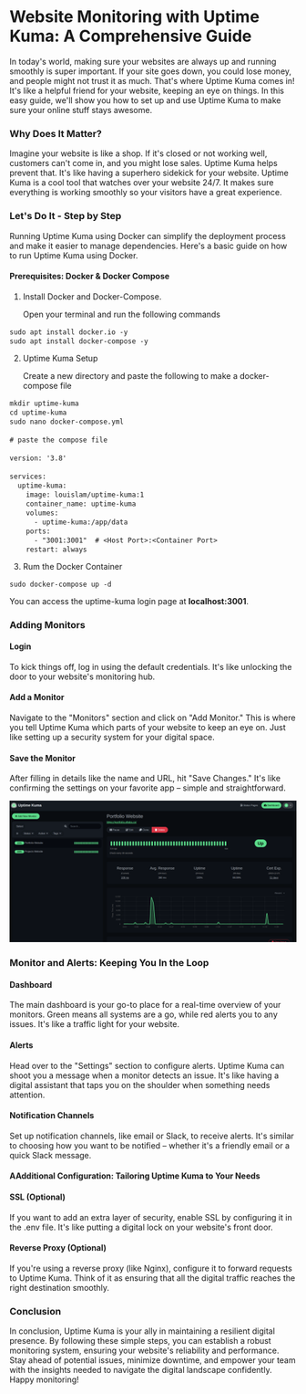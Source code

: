 # Website Monitoring with Uptime Kuma: A Comprehensive Guide

In today's world, making sure your websites are always up and running smoothly is super important. If your site goes down, you could lose money, and people might not trust it as much. That's where Uptime Kuma comes in! It's like a helpful friend for your website, keeping an eye on things. In this easy guide, we'll show you how to set up and use Uptime Kuma to make sure your online stuff stays awesome.

### Why Does It Matter?
Imagine your website is like a shop. If it's closed or not working well, customers can't come in, and you might lose sales. Uptime Kuma helps prevent that. It's like having a superhero sidekick for your website. Uptime Kuma is a cool tool that watches over your website 24/7. It makes sure everything is working smoothly so your visitors have a great experience.

### Let's Do It - Step by Step
Running Uptime Kuma using Docker can simplify the deployment process and make it easier to manage dependencies. Here's a basic guide on how to run Uptime Kuma using Docker. 

#### Prerequisites: Docker & Docker Compose

1. Install Docker and Docker-Compose.
    <p>Open your terminal and run the following commands</p>
```
sudo apt install docker.io -y
sudo apt install docker-compose -y
```

2. Uptime Kuma Setup
    <p>Create a new directory and paste the following to make a docker-compose file</p>

```
mkdir uptime-kuma
cd uptime-kuma
sudo nano docker-compose.yml

# paste the compose file

version: '3.8'

services:
  uptime-kuma:
    image: louislam/uptime-kuma:1
    container_name: uptime-kuma
    volumes:
      - uptime-kuma:/app/data
    ports:
      - "3001:3001"  # <Host Port>:<Container Port>
    restart: always

```

3. Rum the Docker Container

```
sudo docker-compose up -d
```
You can access the uptime-kuma login page at <b>localhost:3001</b>.

### Adding Monitors
#### Login
To kick things off, log in using the default credentials. It's like unlocking the door to your website's monitoring hub.

#### Add a Monitor

Navigate to the "Monitors" section and click on "Add Monitor." This is where you tell Uptime Kuma which parts of your website to keep an eye on. Just like setting up a security system for your digital space.

#### Save the Monitor

After filling in details like the name and URL, hit "Save Changes." It's like confirming the settings on your favorite app – simple and straightforward.

![Dashboard](image.png)

### Monitor and Alerts: Keeping You In the Loop
#### Dashboard

The main dashboard is your go-to place for a real-time overview of your monitors. Green means all systems are a go, while red alerts you to any issues. It's like a traffic light for your website.

#### Alerts

Head over to the "Settings" section to configure alerts. Uptime Kuma can shoot you a message when a monitor detects an issue. It's like having a digital assistant that taps you on the shoulder when something needs attention.

#### Notification Channels

Set up notification channels, like email or Slack, to receive alerts. It's similar to choosing how you want to be notified – whether it's a friendly email or a quick Slack message.

#### AAdditional Configuration: Tailoring Uptime Kuma to Your Needs

#### SSL (Optional)

If you want to add an extra layer of security, enable SSL by configuring it in the .env file. It's like putting a digital lock on your website's front door.

#### Reverse Proxy (Optional)

If you're using a reverse proxy (like Nginx), configure it to forward requests to Uptime Kuma. Think of it as ensuring that all the digital traffic reaches the right destination smoothly.

### Conclusion
In conclusion, Uptime Kuma is your ally in maintaining a resilient digital presence. By following these simple steps, you can establish a robust monitoring system, ensuring your website's reliability and performance. Stay ahead of potential issues, minimize downtime, and empower your team with the insights needed to navigate the digital landscape confidently. Happy monitoring! 